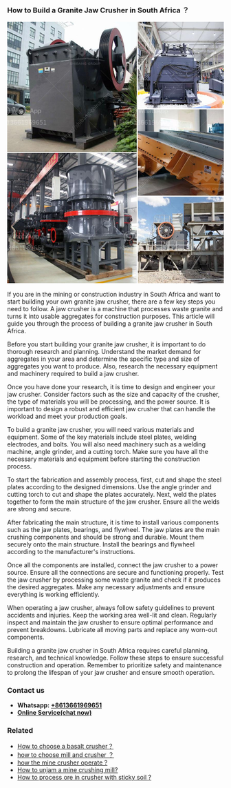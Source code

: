 <h3>How to Build a Granite Jaw Crusher in South Africa ？</h3><img src='1701745027.jpg' alt=''><p>If you are in the mining or construction industry in South Africa and want to start building your own granite jaw crusher, there are a few key steps you need to follow. A jaw crusher is a machine that processes waste granite and turns it into usable aggregates for construction purposes. This article will guide you through the process of building a granite jaw crusher in South Africa.</p><p>Before you start building your granite jaw crusher, it is important to do thorough research and planning. Understand the market demand for aggregates in your area and determine the specific type and size of aggregates you want to produce. Also, research the necessary equipment and machinery required to build a jaw crusher.</p><p>Once you have done your research, it is time to design and engineer your jaw crusher. Consider factors such as the size and capacity of the crusher, the type of materials you will be processing, and the power source. It is important to design a robust and efficient jaw crusher that can handle the workload and meet your production goals.</p><p>To build a granite jaw crusher, you will need various materials and equipment. Some of the key materials include steel plates, welding electrodes, and bolts. You will also need machinery such as a welding machine, angle grinder, and a cutting torch. Make sure you have all the necessary materials and equipment before starting the construction process.</p><p>To start the fabrication and assembly process, first, cut and shape the steel plates according to the designed dimensions. Use the angle grinder and cutting torch to cut and shape the plates accurately. Next, weld the plates together to form the main structure of the jaw crusher. Ensure all the welds are strong and secure.</p><p>After fabricating the main structure, it is time to install various components such as the jaw plates, bearings, and flywheel. The jaw plates are the main crushing components and should be strong and durable. Mount them securely onto the main structure. Install the bearings and flywheel according to the manufacturer's instructions.</p><p>Once all the components are installed, connect the jaw crusher to a power source. Ensure all the connections are secure and functioning properly. Test the jaw crusher by processing some waste granite and check if it produces the desired aggregates. Make any necessary adjustments and ensure everything is working efficiently.</p><p>When operating a jaw crusher, always follow safety guidelines to prevent accidents and injuries. Keep the working area well-lit and clean. Regularly inspect and maintain the jaw crusher to ensure optimal performance and prevent breakdowns. Lubricate all moving parts and replace any worn-out components.</p><p>Building a granite jaw crusher in South Africa requires careful planning, research, and technical knowledge. Follow these steps to ensure successful construction and operation. Remember to prioritize safety and maintenance to prolong the lifespan of your jaw crusher and ensure smooth operation.</p><h3>Contact us</h3><ul><li><strong>Whatsapp:&nbsp;<a href="https://wa.me/8613661969651">+8613661969651</a></strong></li><li><a href="https://swt.shibang-china.com/?git&amp;zhl&amp;How to Build a Granite Jaw Crusher in South Africa ？"><strong>Online Service(chat now)</strong></a></li></ul><h3>Related</h3><ul><li><a href='How to choose a basalt crusher？.md'>How to choose a basalt crusher？</a></li><li><a href='how to choose mill and crusher ？.md'>how to choose mill and crusher ？</a></li><li><a href='how the mine crusher operate .md'>how the mine crusher operate ?</a></li><li><a href='How to unjam a mine crushing mill.md'>How to unjam a mine crushing mill?</a></li><li><a href='How to process ore in crusher with sticky soil .md'>How to process ore in crusher with sticky soil ?</a></li></ul>